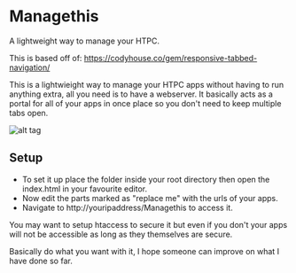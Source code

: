 # Managethis
A lightweight way to manage your HTPC.

This is based off of: https://codyhouse.co/gem/responsive-tabbed-navigation/

This is a lightwieight way to manage your HTPC apps without having to run anything extra, all you need is to have a webserver. It basically acts as a portal for all of your apps in once place so you don't need to keep multiple tabs open.

![alt tag](http://i.imgur.com/ncX2jU3.jpg)

## Setup

- To set it up place the folder inside your root directory then open the index.html in your favourite editor.
- Now edit the parts marked as "replace me" with the urls of your apps.
- Navigate to http://youripaddress/Managethis to access it.

You may want to setup htaccess to secure it but even if you don't your apps will not be accessible as long as they themselves are secure.

Basically do what you want with it, I hope someone can improve on what I have done so far.
